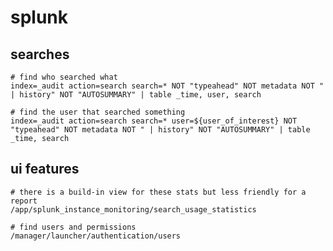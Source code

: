 # splunk

## searches

    # find who searched what
    index=_audit action=search search=* NOT "typeahead" NOT metadata NOT " | history" NOT "AUTOSUMMARY" | table _time, user, search

    # find the user that searched something
    index=_audit action=search search=* user=${user_of_interest} NOT "typeahead" NOT metadata NOT " | history" NOT "AUTOSUMMARY" | table _time, search

## ui features

    # there is a build-in view for these stats but less friendly for a report
    /app/splunk_instance_monitoring/search_usage_statistics

    # find users and permissions
    /manager/launcher/authentication/users
